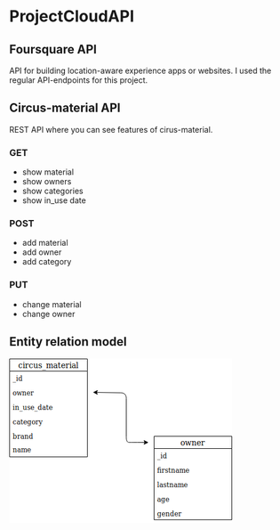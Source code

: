 # ProjectCloudAPI

## Foursquare API

API for building location-aware experience apps or websites.
I used the regular API-endpoints for this project.

## Circus-material API

REST API where you can see features of cirus-material.

### GET
- show material
- show owners
- show categories
- show in_use date
### POST
- add material
- add owner
- add category
### PUT
- change material
- change owner

## Entity relation model
![ERM](Entity_relation_model.png)
